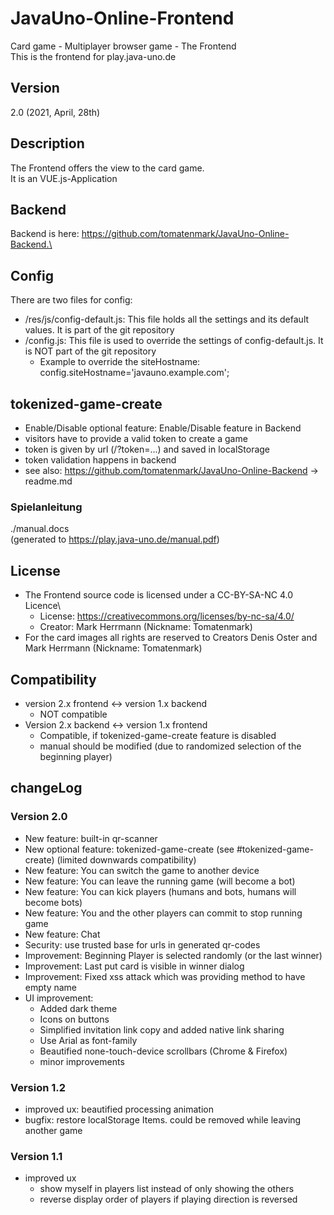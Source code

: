 # JavaUno-Online-Frontend
Card game - Multiplayer browser game - The Frontend\
This is the frontend for play.java-uno.de

## Version
2.0 (2021, April, 28th)

## Description
The Frontend offers the view to the card game.\
It is an VUE.js-Application

## Backend
Backend is here: https://github.com/tomatenmark/JavaUno-Online-Backend.\

## Config
There are two files for config:
* /res/js/config-default.js: This file holds all the settings and its default values. It is part of the git repository
* /config.js: This file is used to override the settings of config-default.js. It is NOT part of the git repository
  * Example to override the siteHostname: config.siteHostname='javauno.example.com';

## tokenized-game-create
* Enable/Disable optional feature: Enable/Disable feature in Backend
* visitors have to provide a valid token to create a game
* token is given by url (/?token=...) and saved in localStorage
* token validation happens in backend
* see also: https://github.com/tomatenmark/JavaUno-Online-Backend -> readme.md

### Spielanleitung
./manual.docs\
(generated to https://play.java-uno.de/manual.pdf)

## License
* The Frontend source code is licensed under a CC-BY-SA-NC 4.0 Licence\
   * License: https://creativecommons.org/licenses/by-nc-sa/4.0/
   * Creator: Mark Herrmann (Nickname: Tomatenmark)
* For the card images all rights are reserved to Creators Denis Oster and Mark Herrmann (Nickname: Tomatenmark)

## Compatibility
* version 2.x frontend <-> version 1.x backend
  * NOT compatible
* Version 2.x backend <-> version 1.x frontend
  * Compatible, if tokenized-game-create feature is disabled
  * manual should be modified (due to randomized selection of the beginning player)

## changeLog

### Version 2.0
* New feature: built-in qr-scanner
* New optional feature: tokenized-game-create (see #tokenized-game-create) (limited downwards compatibility)
* New feature: You can switch the game to another device
* New feature: You can leave the running game (will become a bot)
* New feature: You can kick players (humans and bots, humans will become bots)
* New feature: You and the other players can commit to stop running game
* New feature: Chat 
* Security: use trusted base for urls in generated qr-codes
* Improvement: Beginning Player is selected randomly (or the last winner)
* Improvement: Last put card is visible in winner dialog
* Improvement: Fixed xss attack which was providing method to have empty name
* UI improvement:
  * Added dark theme
  * Icons on buttons
  * Simplified invitation link copy and added native link sharing
  * Use Arial as font-family
  * Beautified none-touch-device scrollbars (Chrome & Firefox)
  * minor improvements

### Version 1.2
* improved ux: beautified processing animation
* bugfix: restore localStorage Items. could be removed while leaving another game

### Version 1.1
* improved ux
   * show myself in players list instead of only showing the others
   * reverse display order of players if playing direction is reversed
